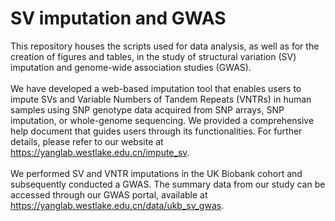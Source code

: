 # SV imputation and GWAS

This repository houses the scripts used for data analysis, as well as for the creation of figures and tables, in the study of structural variation (SV) imputation and genome-wide association studies (GWAS). <br><br>
We have developed a web-based imputation tool that enables users to impute SVs and Variable Numbers of Tandem Repeats (VNTRs) in human samples using SNP genotype data acquired from SNP arrays, SNP imputation, or whole-genome sequencing. We provided a comprehensive help document that guides users through its functionalities. For further details, please refer to our website at https://yanglab.westlake.edu.cn/impute_sv. <br><br>
We performed SV and VNTR imputations in the UK Biobank cohort and subsequently conducted a GWAS. The summary data from our study can be accessed through our GWAS portal, available at https://yanglab.westlake.edu.cn/data/ukb_sv_gwas.
